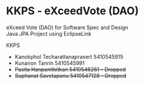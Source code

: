 KKPS - eXceedVote (DAO)
==========

eXceed Vote (DAO) for Software Spec and Design  
Java JPA Project using EclipseLink

KKPS
* Kanokphol Techarattanaprasert 5410545915
* Kunanon Tanrin 5410545991
* ~~Pasita Hanpanitkitkan 5410546261 - Dropped~~
* ~~Suphanat Savetapanu 5410547128 - Dropped~~